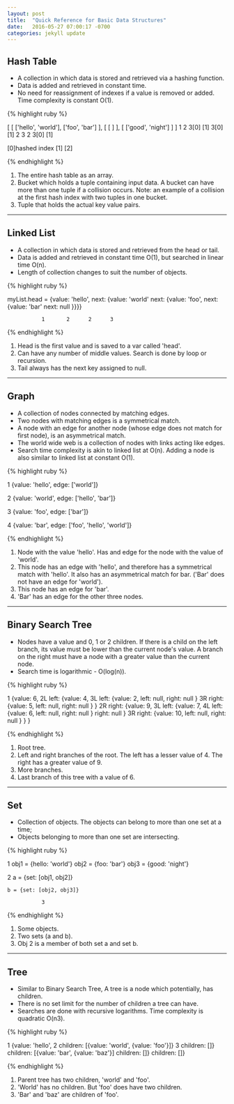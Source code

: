 ```yaml
---
layout: post
title:  "Quick Reference for Basic Data Structures"
date:   2016-05-27 07:00:17 -0700
categories: jekyll update
---
```


## Hash Table  

- A collection in which data is stored and retrieved via a hashing function.
- Data is added and retrieved in constant time.
- No need for reassignment of indexes if a value is removed or added.  Time complexity is constant O(1).

{% highlight ruby %}

[  [  ['hello', 'world'], ['foo', 'bar'] ], [ [  ] ], [  ['good', 'night']  ]  ]
1  2  3[0]      [1]       3[0]    [1]       2 3       2  3[0]     [1]

  [0]hashed index                          [1]       [2]       

{% endhighlight %}

1.  The entire hash table as an array.
2.  Bucket which holds a tuple containing input data.  A bucket can have more than one tuple if a collision occurs.  Note: an example of a collision at the first hash index with two tuples in one bucket.  
3.  Tuple that holds the actual key value pairs.

---


## Linked List  

- A collection in which data is stored and retrieved from the head or tail.
- Data is added and retrieved in constant time O(1), but searched in linear time O(n).
- Length of collection changes to suit the number of objects.

{% highlight ruby %}

myList.head = {value: 'hello',
               next:  {value: 'world' 
                       next: {value: 'foo',
                              next: {value: 'bar' 
                                     next: null }}}}

               1       2      2      3

{% endhighlight %}           


1.  Head is the first value and is saved to a var called 'head'.
2.  Can have any number of middle values.  Search is done by loop or recursion.    
3.  Tail always has the next key assigned to null.  

---


## Graph  

- A collection of nodes connected by matching edges.  
- Two nodes with matching edges is a symmetrical match.  
- A node with an edge for another node (whose edge does not match for first node), is an asymmetrical match.  
- The world wide web is a collection of nodes with links acting like edges. 
- Search time complexity is akin to linked list at O(n).  Adding a node is also similar to linked list at constant O(1).

{% highlight ruby %}

1    {value: 'hello', edge: ['world']}


2      {value: 'world', edge: ['hello', 'bar']}


3  {value: 'foo', edge: ['bar']}


4        {value: 'bar', edge: ['foo', 'hello', 'world']}

{% endhighlight %}           


1.  Node with the value 'hello'.  Has and edge for the node with the value of 'world'.
2.  This node has an edge with 'hello', and therefore has a symmetrical match with 'hello'.  It also has an asymmetrical match for bar.  ('Bar' does not have an edge for 'world').
3.  This node has an edge for 'bar'.
4.  'Bar'  has an edge for the other three nodes.   

---


## Binary Search Tree  

- Nodes have a value and 0, 1 or 2 children.  If there is a child on the left branch, its value must be lower than the current node's value.  A branch on the right must have a node with a greater value than the current node.  
- Search time is logarithmic - O(log(n)).

{% highlight ruby %}

1   {value: 6,
2L   left: {value: 4,
3L          left: {value: 2,
                   left: null,
                   right: null
                   }
3R          right: {value: 5,
                    left: null,
                    right: null
                   }
           }
2R   right: {value: 9,
3L           left: {value: 7,
4L                  left: {value: 6,
                           left: null,
                           right: null
                          }
                    right: null
                   }
3R           right: {value: 10,
                     left: null,
                     right: null
                    }
            }
    }


{% endhighlight %}           


1.  Root tree.
2.  Left and right branches of the root.  The left has a lesser value of 4.  The right has a greater value of 9.     
3.  More branches.  
4.  Last branch of this tree with a value of 6.


---


## Set 

- Collection of objects.  The objects can belong to more than one set at a time;
- Objects belonging to more than one set are intersecting.  

{% highlight ruby %}

1   obj1 = {hello: 'world'}
    obj2 = {foo: 'bar'}
    obj3 = {good: 'night'}

2   a = {set: [obj1, obj2]}

    b = {set: [obj2, obj3]}
 
               3
{% endhighlight %}           


1.  Some objects.
2.  Two sets (a and b).    
3.  Obj 2 is a member of both set a and set b.  

---


## Tree

- Similar to Binary Search Tree, A tree is a node which potentially, has children.
- There is no set limit for the number of children a tree can have.
- Searches are done with recursive logarithms.  Time complexity is quadratic O(n3).

{% highlight ruby %}

1    {value: 'hello', 
2     children: [{value: 'world',   {value: 'foo'}]}
3                 children: []}      children: [{value: 'bar', {value: 'baz'}]
                                                 children: []}  children: []}

{% endhighlight %}           


1.  Parent tree has two children, 'world' and 'foo'.
2.  'World' has no children.  But 'foo' does have two children.  
3.  'Bar' and 'baz' are children of 'foo'.  

[jekyll-docs]: http://jekyllrb.com/docs/home
[jekyll-gh]:   https://github.com/jekyll/jekyll
[jekyll-talk]: https://talk.jekyllrb.com/

